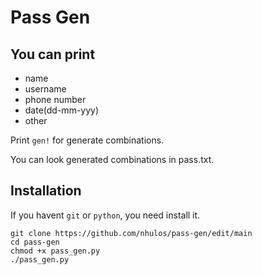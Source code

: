 # Pass Gen
## You can print 
* name
* username
* phone number
* date(dd-mm-yyy)
* other

Print `gen!` for generate combinations.

You can look generated combinations in pass.txt.

## Installation
If you havent `git` or `python`, you need install it.
```
git clone https://github.com/nhulos/pass-gen/edit/main
cd pass-gen
chmod +x pass_gen.py
./pass_gen.py
```
